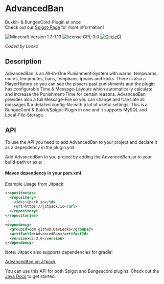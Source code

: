 # AdvancedBan


Bukkit- & BungeeCord-Plugin at once <br>
Check out our [Spigot-Page](https://www.spigotmc.org/resources/advancedban.8695/) for more  information!

![Minecraft Version 1.7-1.13](https://img.shields.io/badge/supports%20minecraft%20versions-1.7--1.16-brightgreen.svg)
![license GPL-3.0](https://img.shields.io/badge/license-GPL--3.0-lightgrey.svg)
[![CircleCI](https://circleci.com/gh/DevLeoko/AdvancedBan.svg?style=svg)](https://circleci.com/gh/DevLeoko/AdvancedBan)

_Coded by Leoko_ 

## Description
AdvancedBan is an All-In-One Punishment-System with warns, tempwarns, mutes, tempmutes, bans, tempbans, ipbans and kicks.
There is also a PlayerHistory so you can see the players past punishments and 
the plugin has configurable Time & Message-Layouts which automatically calculate and increase the Punishment-Time for certain reasons.
AdvancedBan provides also a full Message-File so you can change and translate all messages & a detailed config-file with a lot of useful settings.
This is a BungeeCord & Bukkit/Spigot-Plugin in one and it supports MySQL and Local-File-Storage.

## API
To use the API you need to add AdvancedBan to your project and declare it as a dependency in the plugin.yml.

Add AdvancedBan to you project by adding the AdvancedBan.jar to your build-path or as a:
#### Maven dependency in your pom.xml

Example Usage from Jitpack:
```xml
<repositories>
  <repository>
    <id>jitpack.io</id>
    <url>https://jitpack.io</url>
  </repository>
</repositories>
...
<dependency>
  <groupId>com.github.DevLeoko</groupId>
  <artifactId>AdvancedBan</artifactId>
  <version>v2.3.0</version>
</dependency>
```
Note: Jitpack also supports dependencies for gradle!

[AdvancedBan on Jitpack](https://jitpack.io/#DevLeoko/AdvancedBan)


You can use this API for both Spigot and Bungeecord plugins.
Check out the [Java Docs](https://devleoko.github.io/AdvancedBan/) to get started.
